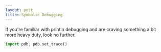 ```yaml
---
layout: post
title: Symbolic Debugging
---
```


If you're familiar with println debugging and are craving something a bit more heavy duty, look no further.

```py
import pdb; pdb.set_trace()
```
